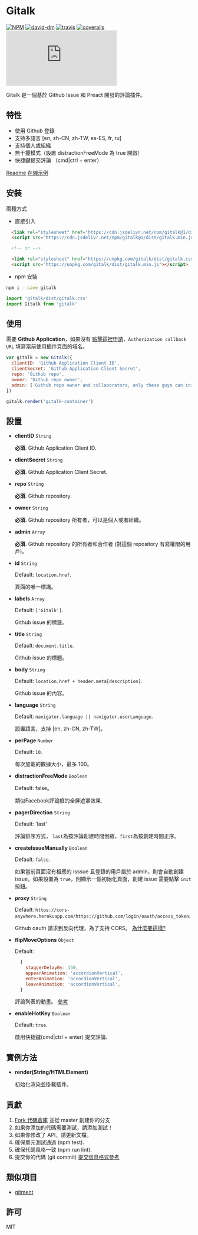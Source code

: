 
# Gitalk

[![NPM][npm-version-image]][npm-version-url] [![david-dm][david-dm-image]][david-dm-url] [![travis][travis-image]][travis-url] [![coveralls][coveralls-image]][coveralls-url] [![gzip][gzip-size]][gzip-url]

Gitalk 是一個基於 Github Issue 和 Preact 開發的評論插件。

## 特性

- 使用 Github 登錄
- 支持多語言 [en, zh-CN, zh-TW, es-ES, fr, ru]
- 支持個人或組織
- 無干擾模式（設置 distractionFreeMode 為 true 開啟）
- 快捷鍵提交評論 （cmd|ctrl + enter）

[Readme](https://github.com/gitalk/gitalk/blob/master/readme.md)
[在線示例](https://gitalk.github.io)

## 安裝

兩種方式

- 直接引入

```html
  <link rel="stylesheet" href="https://cdn.jsdelivr.net/npm/gitalk@1/dist/gitalk.css">
  <script src="https://cdn.jsdelivr.net/npm/gitalk@1/dist/gitalk.min.js"></script>

  <!-- or -->

  <link rel="stylesheet" href="https://unpkg.com/gitalk/dist/gitalk.css">
  <script src="https://unpkg.com/gitalk/dist/gitalk.min.js"></script>
```

- npm 安裝

```sh
npm i --save gitalk
```

```js
import 'gitalk/dist/gitalk.css'
import Gitalk from 'gitalk'
```

## 使用

需要 **Github Application**，如果沒有 [點擊這裡申請](https://github.com/settings/applications/new)，`Authorization callback URL` 填寫當前使用插件頁面的域名。

```js
var gitalk = new Gitalk({
  clientID: 'Github Application Client ID',
  clientSecret: 'Github Application Client Secret',
  repo: 'Github repo',
  owner: 'Github repo owner',
  admin: ['Github repo owner and collaborators, only these guys can initialize github issues'],
})

gitalk.render('gitalk-container')
```


## 設置

- **clientID** `String`

  **必須**. Github Application Client ID.

- **clientSecret** `String`

  **必須**. Github Application Client Secret.

- **repo** `String`

  **必須**. Github repository.

- **owner** `String`

  **必須**. Github repository 所有者，可以是個人或者組織。

- **admin** `Array`

  **必須**. Github repository 的所有者和合作者 (對這個 repository 有寫權限的用戶)。

- **id** `String`

  Default: `location.href`.

  頁面的唯一標識。

- **labels** `Array`

  Default: `['Gitalk']`.

  Github issue 的標籤。

- **title** `String`

  Default: `document.title`.

  Github issue 的標題。

- **body** `String`

  Default: `location.href + header.meta[description]`.

  Github issue 的內容。

- **language** `String`

  Default: `navigator.language || navigator.userLanguage`.

  設置語言，支持 [en, zh-CN, zh-TW]。

- **perPage** `Number`

  Default: `10`.

  每次加載的數據大小，最多 100。

- **distractionFreeMode** `Boolean`

  Default: false。

  類似Facebook評論框的全屏遮罩效果.

- **pagerDirection** `String`

  Default: 'last'

  評論排序方式， `last`為按評論創建時間倒敘，`first`為按創建時間正序。

- **createIssueManually** `Boolean`

  Default: `false`.

  如果當前頁面沒有相應的 isssue 且登錄的用戶屬於 admin，則會自動創建 issue。如果設置為 `true`，則顯示一個初始化頁面，創建 issue 需要點擊 `init` 按鈕。

- **proxy** `String`

  Default: `https://cors-anywhere.herokuapp.com/https://github.com/login/oauth/access_token`.

   Github oauth 請求到反向代理，為了支持 CORS。 [為什麼要這樣?](https://github.com/isaacs/github/issues/330)

- **flipMoveOptions** `Object`

  Default:
  ```js
    {
      staggerDelayBy: 150,
      appearAnimation: 'accordionVertical',
      enterAnimation: 'accordionVertical',
      leaveAnimation: 'accordionVertical',
    }
  ```

  評論列表的動畫。 [參考](https://github.com/joshwcomeau/react-flip-move/blob/master/documentation/enter_leave_animations.md)

- **enableHotKey** `Boolean`

  Default: `true`.

  啟用快捷鍵(cmd|ctrl + enter) 提交評論.


## 實例方法

- **render(String/HTMLElement)**

  初始化渲染並掛載插件。

## 貢獻

1. [Fork 代碼倉庫](https://github.com/gitalk/gitalk/fork) 並從 master 創建你的分支
2. 如果你添加的代碼需要測試，請添加測試！
3. 如果你修改了 API，請更新文檔。
4. 確保單元測試通過 (npm test).
5. 確保代碼風格一致 (npm run lint).
6. 提交你的代碼 (git commit) [提交信息格式參考](https://github.com/angular/angular.js/blob/master/CONTRIBUTING.md#-git-commit-guidelines)

## 類似項目

- [gitment](https://github.com/imsun/gitment)

## 許可

MIT

[npm-version-image]: https://img.shields.io/npm/v/gitalk.svg?style=flat-square
[npm-version-url]: https://www.npmjs.com/package/gitalk
[david-dm-image]: https://david-dm.org/gitalk/gitalk.svg?style=flat-square
[david-dm-url]: https://david-dm.org/gitalk/gitalk
[travis-image]: https://img.shields.io/travis/gitalk/gitalk/master.svg?style=flat-square
[travis-url]: https://travis-ci.org/gitalk/gitalk
[coveralls-image]: https://img.shields.io/coveralls/gitalk/gitalk/master.svg?style=flat-square
[coveralls-url]: https://coveralls.io/github/gitalk/gitalk
[gzip-size]: http://img.badgesize.io/https://unpkg.com/gitalk/dist/gitalk.min.js?compression=gzip&style=flat-square
[gzip-url]: https://unpkg.com/gitalk/dist/gitalk.min.js
